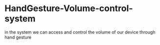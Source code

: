 # HandGesture-Volume-control-system
in the system we can access and control the volume of our device through hand gesture
